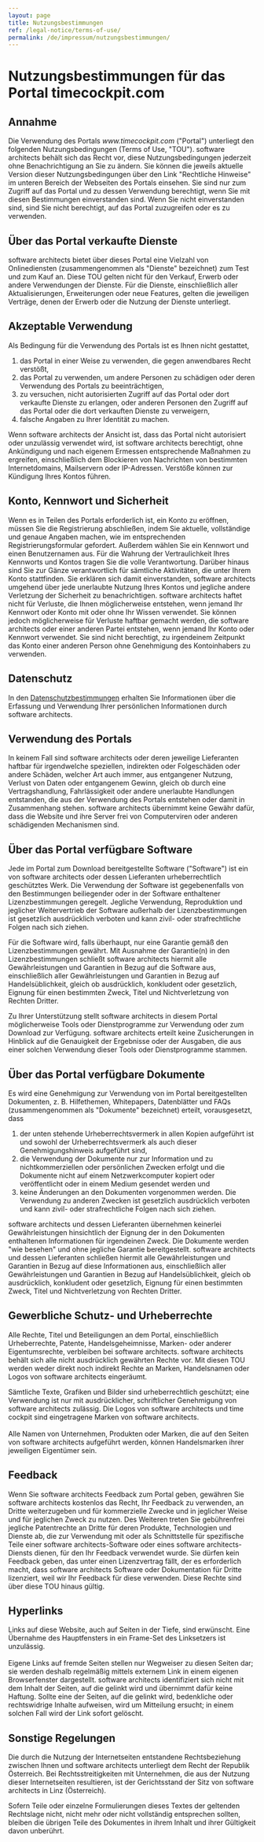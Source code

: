 ```yaml
---
layout: page
title: Nutzungsbestimmungen
ref: /legal-notice/terms-of-use/
permalink: /de/impressum/nutzungsbestimmungen/
---
```


<h1>Nutzungsbestimmungen für das Portal timecockpit.com</h1><h2>Annahme</h2><p>Die Verwendung des Portals <em>www.timecockpit.com</em> ("Portal") unterliegt den folgenden Nutzungsbedingungen (Terms of Use, "TOU"). software architects behält sich das Recht vor, diese Nutzungsbedingungen jederzeit ohne Benachrichtigung an Sie zu ändern. Sie können die jeweils aktuelle Version dieser Nutzungsbedingungen über den Link "Rechtliche Hinweise" im unteren Bereich der Webseiten des Portals einsehen. Sie sind nur zum Zugriff auf das Portal und zu dessen Verwendung berechtigt, wenn Sie mit diesen Bestimmungen einverstanden sind. Wenn Sie nicht einverstanden sind, sind Sie nicht berechtigt, auf das Portal zuzugreifen oder es zu verwenden.</p><h2>Über das Portal verkaufte Dienste</h2><p>software architects bietet über dieses Portal eine Vielzahl von Onlinediensten (zusammengenommen als "Dienste" bezeichnet) zum Test und zum Kauf an. Diese TOU gelten nicht für den Verkauf, Erwerb oder andere Verwendungen der Dienste. Für die Dienste, einschließlich aller Aktualisierungen, Erweiterungen oder neue Features, gelten die jeweiligen Verträge, denen der Erwerb oder die Nutzung der Dienste unterliegt.</p><h2>Akzeptable Verwendung</h2><p>Als Bedingung für die Verwendung des Portals ist es Ihnen nicht gestattet,</p><ol>
  <li>das Portal in einer Weise zu verwenden, die gegen anwendbares Recht verstößt,</li>
  <li>das Portal zu verwenden, um andere Personen zu schädigen oder deren Verwendung des Portals zu beeinträchtigen,</li>
  <li>zu versuchen, nicht autorisierten Zugriff auf das Portal oder dort verkaufte Dienste zu erlangen, oder anderen Personen den Zugriff auf das Portal oder die dort verkauften Dienste zu verweigern,</li>
  <li>falsche Angaben zu Ihrer Identität zu machen.</li>
</ol><p>Wenn software architects der Ansicht ist, dass das Portal nicht autorisiert oder unzulässig verwendet wird, ist software architects berechtigt, ohne Ankündigung und nach eigenem Ermessen entsprechende Maßnahmen zu ergreifen, einschließlich dem Blockieren von Nachrichten von bestimmten Internetdomains, Mailservern oder IP-Adressen. Verstöße können zur Kündigung Ihres Kontos führen.</p><h2>Konto, Kennwort und Sicherheit</h2><p>Wenn es in Teilen des Portals erforderlich ist, ein Konto zu eröffnen, müssen Sie die Registrierung abschließen, indem Sie aktuelle, vollständige und genaue Angaben machen, wie im entsprechenden Registrierungsformular gefordert. Außerdem wählen Sie ein Kennwort und einen Benutzernamen aus. Für die Wahrung der Vertraulichkeit Ihres Kennworts und Kontos tragen Sie die volle Verantwortung. Darüber hinaus sind Sie zur Gänze verantwortlich für sämtliche Aktivitäten, die unter Ihrem Konto stattfinden. Sie erklären sich damit einverstanden, software architects umgehend über jede unerlaubte Nutzung Ihres Kontos und jegliche andere Verletzung der Sicherheit zu benachrichtigen. software architects haftet nicht für Verluste, die Ihnen möglicherweise entstehen, wenn jemand Ihr Kennwort oder Konto mit oder ohne Ihr Wissen verwendet. Sie können jedoch möglicherweise für Verluste haftbar gemacht werden, die software architects oder einer anderen Partei entstehen, wenn jemand Ihr Konto oder Kennwort verwendet. Sie sind nicht berechtigt, zu irgendeinem Zeitpunkt das Konto einer anderen Person ohne Genehmigung des Kontoinhabers zu verwenden.</p><h2>Datenschutz</h2><p>In den <a href="{{site.baseurl}}/de/impressum/datenschutzbestimmungen/">Datenschutzbestimmungen</a> erhalten Sie Informationen über die Erfassung und Verwendung Ihrer persönlichen Informationen durch software architects.</p><h2>Verwendung des Portals</h2><p class="Abstract">In keinem Fall sind software architects oder deren jeweilige Lieferanten haftbar für irgendwelche speziellen, indirekten oder Folgeschäden oder andere Schäden, welcher Art auch immer, aus entgangener Nutzung, Verlust von Daten oder entgangenem Gewinn, gleich ob durch eine Vertragshandlung, Fahrlässigkeit oder andere unerlaubte Handlungen entstanden, die aus der Verwendung des Portals entstehen oder damit in Zusammenhang stehen. software architects übernimmt keine Gewähr dafür, dass die Website und ihre Server frei von Computerviren oder anderen schädigenden Mechanismen sind.</p><h2>Über das Portal verfügbare Software</h2><p>Jede im Portal zum Download bereitgestellte Software ("Software") ist ein von software architects oder dessen Lieferanten urheberrechtlich geschütztes Werk. Die Verwendung der Software ist gegebenenfalls von den Bestimmungen beiliegender oder in der Software enthaltener Lizenzbestimmungen geregelt. Jegliche Verwendung, Reproduktion und jeglicher Weitervertrieb der Software außerhalb der Lizenzbestimmungen ist gesetzlich ausdrücklich verboten und kann zivil- oder strafrechtliche Folgen nach sich ziehen.</p><p class="Abstract">Für die Software wird, falls überhaupt, nur eine Garantie gemäß den Lizenzbestimmungen gewährt. Mit Ausnahme der Garantie(n) in den Lizenzbestimmungen schließt software architects hiermit alle Gewährleistungen und Garantien in Bezug auf die Software aus, einschließlich aller Gewährleistungen und Garantien in Bezug auf Handelsüblichkeit, gleich ob ausdrücklich, konkludent oder gesetzlich, Eignung für einen bestimmten Zweck, Titel und Nichtverletzung von Rechten Dritter.</p><p class="Abstract">Zu Ihrer Unterstützung stellt software architects in diesem Portal möglicherweise Tools oder Dienstprogramme zur Verwendung oder zum Download zur Verfügung. software architects erteilt keine Zusicherungen in Hinblick auf die Genauigkeit der Ergebnisse oder der Ausgaben, die aus einer solchen Verwendung dieser Tools oder Dienstprogramme stammen.</p><h2>Über das Portal verfügbare Dokumente</h2><p>Es wird eine Genehmigung zur Verwendung von im Portal bereitgestellten Dokumenten, z. B. Hilfethemen, Whitepapers, Datenblätter und FAQs (zusammengenommen als "Dokumente" bezeichnet) erteilt, vorausgesetzt, dass</p><ol>
  <li>der unten stehende Urheberrechtsvermerk in allen Kopien aufgeführt ist und sowohl der Urheberrechtsvermerk als auch dieser Genehmigungshinweis aufgeführt sind,</li>
  <li>die Verwendung der Dokumente nur zur Information und zu nichtkommerziellen oder persönlichen Zwecken erfolgt und die Dokumente nicht auf einem Netzwerkcomputer kopiert oder veröffentlicht oder in einem Medium gesendet werden und</li>
  <li>keine Änderungen an den Dokumenten vorgenommen werden. Die Verwendung zu anderen Zwecken ist gesetzlich ausdrücklich verboten und kann zivil- oder strafrechtliche Folgen nach sich ziehen.</li>
</ol><p class="Abstract">software architects und dessen Lieferanten übernehmen keinerlei Gewährleistungen hinsichtlich der Eignung der in den Dokumenten enthaltenen Informationen für irgendeinen Zweck. Die Dokumente werden "wie besehen" und ohne jegliche Garantie bereitgestellt. software architects und dessen Lieferanten schließen hiermit alle Gewährleistungen und Garantien in Bezug auf diese Informationen aus, einschließlich aller Gewährleistungen und Garantien in Bezug auf Handelsüblichkeit, gleich ob ausdrücklich, konkludent oder gesetzlich, Eignung für einen bestimmten Zweck, Titel und Nichtverletzung von Rechten Dritter.</p><h2>Gewerbliche Schutz- und Urheberrechte</h2><p>Alle Rechte, Titel und Beteiligungen an dem Portal, einschließlich Urheberrechte, Patente, Handelsgeheimnisse, Marken- oder anderer Eigentumsrechte, verbleiben bei software architects. software architects behält sich alle nicht ausdrücklich gewährten Rechte vor. Mit diesen TOU werden weder direkt noch indirekt Rechte an Marken, Handelsnamen oder Logos von software architects eingeräumt.</p><p>Sämtliche Texte, Grafiken und Bilder sind urheberrechtlich geschützt; eine Verwendung ist nur mit ausdrücklicher, schriftlicher Genehmigung von software architects zulässig. Die Logos von software architects und time cockpit sind eingetragene Marken von software architects.<br /><br /> Alle Namen von Unternehmen, Produkten oder Marken, die auf den Seiten von software architects aufgeführt werden, können Handelsmarken ihrer jeweiligen Eigentümer sein.</p><h2>Feedback</h2><p>Wenn Sie software architects Feedback zum Portal geben, gewähren Sie software architects kostenlos das Recht, Ihr Feedback zu verwenden, an Dritte weiterzugeben und für kommerzielle Zwecke und in jeglicher Weise und für jeglichen Zweck zu nutzen. Des Weiteren treten Sie gebührenfrei jegliche Patentrechte an Dritte für deren Produkte, Technologien und Dienste ab, die zur Verwendung mit oder als Schnittstelle für spezifische Teile einer software architects-Software oder eines software architects-Diensts dienen, für den Ihr Feedback verwendet wurde. Sie dürfen kein Feedback geben, das unter einen Lizenzvertrag fällt, der es erforderlich macht, dass software architects Software oder Dokumentation für Dritte lizenziert, weil wir Ihr Feedback für diese verwenden. Diese Rechte sind über diese TOU hinaus gültig.</p><h2>Hyperlinks</h2><p>Links auf diese Website, auch auf Seiten in der Tiefe, sind erwünscht. Eine Übernahme des Hauptfensters in ein Frame-Set des Linksetzers ist unzulässig.<br /><br /> Eigene Links auf fremde Seiten stellen nur Wegweiser zu diesen Seiten dar; sie werden deshalb regelmäßig mittels externem Link in einem eigenen Browserfenster dargestellt. software architects identifiziert sich nicht mit dem Inhalt der Seiten, auf die gelinkt wird und übernimmt dafür keine Haftung. Sollte eine der Seiten, auf die gelinkt wird, bedenkliche oder rechtswidrige Inhalte aufweisen, wird um Mitteilung ersucht; in einem solchen Fall wird der Link sofort gelöscht.</p><h2>Sonstige Regelungen</h2><p>Die durch die Nutzung der Internetseiten entstandene Rechtsbeziehung zwischen Ihnen und software architects unterliegt dem Recht der Republik Österreich. Bei Rechtsstreitigkeiten mit Unternehmen, die aus der Nutzung dieser Internetseiten resultieren, ist der Gerichtsstand der Sitz von software architects in Linz (Österreich).</p><p>Sofern Teile oder einzelne Formulierungen dieses Textes der geltenden Rechtslage nicht, nicht mehr oder nicht vollständig entsprechen sollten, bleiben die übrigen Teile des Dokumentes in ihrem Inhalt und ihrer Gültigkeit davon unberührt. </p>